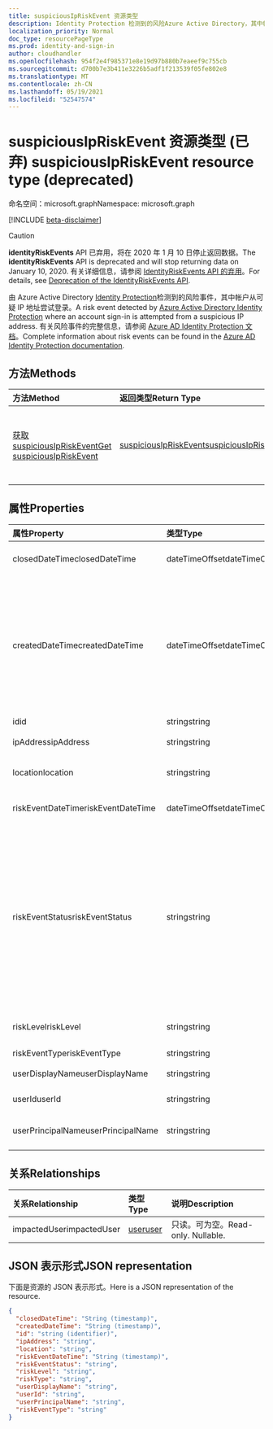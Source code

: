 ```yaml
---
title: suspiciousIpRiskEvent 资源类型
description: Identity Protection 检测到的风险Azure Active Directory，其中帐户从可疑 IP 地址尝试登录。 有关风险事件的完整信息，请参阅 Azure AD Identity Protection 文档。
localization_priority: Normal
doc_type: resourcePageType
ms.prod: identity-and-sign-in
author: cloudhandler
ms.openlocfilehash: 954f2e4f985371e8e19d97b880b7eaeef9c755cb
ms.sourcegitcommit: d700b7e3b411e3226b5adf1f213539f05fe802e8
ms.translationtype: MT
ms.contentlocale: zh-CN
ms.lasthandoff: 05/19/2021
ms.locfileid: "52547574"
---
```

# <a name="suspiciousipriskevent-resource-type-deprecated"></a><span data-ttu-id="68365-104">suspiciousIpRiskEvent 资源类型 (已弃) </span><span class="sxs-lookup"><span data-stu-id="68365-104">suspiciousIpRiskEvent resource type (deprecated)</span></span>

<span data-ttu-id="68365-105">命名空间：microsoft.graph</span><span class="sxs-lookup"><span data-stu-id="68365-105">Namespace: microsoft.graph</span></span>

[!INCLUDE [beta-disclaimer](../../includes/beta-disclaimer.md)]

>[!CAUTION]
><span data-ttu-id="68365-106">**identityRiskEvents** API 已弃用，将在 2020 年 1 月 10 日停止返回数据。</span><span class="sxs-lookup"><span data-stu-id="68365-106">The **identityRiskEvents** API is deprecated and will stop returning data on January 10, 2020.</span></span> <span data-ttu-id="68365-107">有关详细信息，请参阅 [IdentityRiskEvents API 的弃用](https://developer.microsoft.com/office/blogs/deprecatation-of-the-identityriskevents-api/)。</span><span class="sxs-lookup"><span data-stu-id="68365-107">For details, see [Deprecation of the IdentityRiskEvents API](https://developer.microsoft.com/office/blogs/deprecatation-of-the-identityriskevents-api/).</span></span>

<span data-ttu-id="68365-108">由 Azure Active Directory [Identity Protection](/azure/active-directory/identity-protection/overview-identity-protection)检测到的风险事件，其中帐户从可疑 IP 地址尝试登录。</span><span class="sxs-lookup"><span data-stu-id="68365-108">A risk event detected by [Azure Active Directory Identity Protection](/azure/active-directory/identity-protection/overview-identity-protection) where an account sign-in is attempted from a suspicious IP address.</span></span> <span data-ttu-id="68365-109">有关风险事件的完整信息，请参阅 [Azure AD Identity Protection 文档](/azure/active-directory/identity-protection/overview-identity-protection)。</span><span class="sxs-lookup"><span data-stu-id="68365-109">Complete information about risk events can be found in the [Azure AD Identity Protection documentation](/azure/active-directory/identity-protection/overview-identity-protection).</span></span>


## <a name="methods"></a><span data-ttu-id="68365-110">方法</span><span class="sxs-lookup"><span data-stu-id="68365-110">Methods</span></span>

| <span data-ttu-id="68365-111">方法</span><span class="sxs-lookup"><span data-stu-id="68365-111">Method</span></span>           | <span data-ttu-id="68365-112">返回类型</span><span class="sxs-lookup"><span data-stu-id="68365-112">Return Type</span></span>    |<span data-ttu-id="68365-113">说明</span><span class="sxs-lookup"><span data-stu-id="68365-113">Description</span></span>|
|:---------------|:--------|:----------|
|[<span data-ttu-id="68365-114">获取 suspiciousIpRiskEvent</span><span class="sxs-lookup"><span data-stu-id="68365-114">Get suspiciousIpRiskEvent</span></span>](../api/suspiciousipriskevent-get.md) | [<span data-ttu-id="68365-115">suspiciousIpRiskEvent</span><span class="sxs-lookup"><span data-stu-id="68365-115">suspiciousIpRiskEvent</span></span>](suspiciousipriskevent.md) |<span data-ttu-id="68365-116">读取 suspiciousIpRiskEvent 对象的属性和关系。</span><span class="sxs-lookup"><span data-stu-id="68365-116">Read properties and relationships of suspiciousIpRiskEvent object.</span></span>|

## <a name="properties"></a><span data-ttu-id="68365-117">属性</span><span class="sxs-lookup"><span data-stu-id="68365-117">Properties</span></span>
| <span data-ttu-id="68365-118">属性</span><span class="sxs-lookup"><span data-stu-id="68365-118">Property</span></span>     | <span data-ttu-id="68365-119">类型</span><span class="sxs-lookup"><span data-stu-id="68365-119">Type</span></span>   |<span data-ttu-id="68365-120">说明</span><span class="sxs-lookup"><span data-stu-id="68365-120">Description</span></span>|
|:---------------|:--------|:----------|
|<span data-ttu-id="68365-121">closedDateTime</span><span class="sxs-lookup"><span data-stu-id="68365-121">closedDateTime</span></span>|<span data-ttu-id="68365-122">dateTimeOffset</span><span class="sxs-lookup"><span data-stu-id="68365-122">dateTimeOffset</span></span>| <span data-ttu-id="68365-123">风险事件关闭的日期和时间</span><span class="sxs-lookup"><span data-stu-id="68365-123">The date and time that the risk event was closed</span></span>|
|<span data-ttu-id="68365-124">createdDateTime</span><span class="sxs-lookup"><span data-stu-id="68365-124">createdDateTime</span></span>|<span data-ttu-id="68365-125">dateTimeOffset</span><span class="sxs-lookup"><span data-stu-id="68365-125">dateTimeOffset</span></span>| <span data-ttu-id="68365-126">创建风险事件的日期和时间。</span><span class="sxs-lookup"><span data-stu-id="68365-126">The date and time that the risk event was created.</span></span> <span data-ttu-id="68365-127">这始终大于或等于风险事件本身的 datetime。</span><span class="sxs-lookup"><span data-stu-id="68365-127">This is always greater than or equal to the datetime of the risk event itself.</span></span> <span data-ttu-id="68365-128">这是在查询风险事件时用作筛选器的正确属性。</span><span class="sxs-lookup"><span data-stu-id="68365-128">This is the correct property to use as a filter when querying risk events.</span></span>|
|<span data-ttu-id="68365-129">id</span><span class="sxs-lookup"><span data-stu-id="68365-129">id</span></span>|<span data-ttu-id="68365-130">string</span><span class="sxs-lookup"><span data-stu-id="68365-130">string</span></span>| <span data-ttu-id="68365-131">只读</span><span class="sxs-lookup"><span data-stu-id="68365-131">Read-only</span></span>|
|<span data-ttu-id="68365-132">ipAddress</span><span class="sxs-lookup"><span data-stu-id="68365-132">ipAddress</span></span>|<span data-ttu-id="68365-133">string</span><span class="sxs-lookup"><span data-stu-id="68365-133">string</span></span>| <span data-ttu-id="68365-134">登录的 IP 地址</span><span class="sxs-lookup"><span data-stu-id="68365-134">The IP address of the sign-in</span></span>|
|<span data-ttu-id="68365-135">location</span><span class="sxs-lookup"><span data-stu-id="68365-135">location</span></span>|<span data-ttu-id="68365-136">string</span><span class="sxs-lookup"><span data-stu-id="68365-136">string</span></span>| <span data-ttu-id="68365-137">附加到登录 IP 地址的位置</span><span class="sxs-lookup"><span data-stu-id="68365-137">The location attached to the IP address of the sign-in</span></span>|
|<span data-ttu-id="68365-138">riskEventDateTime</span><span class="sxs-lookup"><span data-stu-id="68365-138">riskEventDateTime</span></span>|<span data-ttu-id="68365-139">dateTimeOffset</span><span class="sxs-lookup"><span data-stu-id="68365-139">dateTimeOffset</span></span>| <span data-ttu-id="68365-140">发生风险事件的日期和时间</span><span class="sxs-lookup"><span data-stu-id="68365-140">The date and time when the risk event occurred</span></span>|
|<span data-ttu-id="68365-141">riskEventStatus</span><span class="sxs-lookup"><span data-stu-id="68365-141">riskEventStatus</span></span>|<span data-ttu-id="68365-142">string</span><span class="sxs-lookup"><span data-stu-id="68365-142">string</span></span>| <span data-ttu-id="68365-143">可取值为：`active`、`remediated`、`dismissedAsFixed`、`dismissedAsFalsePositive`、`dismissedAsIgnore`、`loginBlocked`、`closedMfaAuto`、`closedMultipleReasons`。</span><span class="sxs-lookup"><span data-stu-id="68365-143">Possible values are: `active`, `remediated`, `dismissedAsFixed`, `dismissedAsFalsePositive`, `dismissedAsIgnore`, `loginBlocked`, `closedMfaAuto`, `closedMultipleReasons`.</span></span>|
|<span data-ttu-id="68365-144">riskLevel</span><span class="sxs-lookup"><span data-stu-id="68365-144">riskLevel</span></span>|<span data-ttu-id="68365-145">string</span><span class="sxs-lookup"><span data-stu-id="68365-145">string</span></span>| <span data-ttu-id="68365-146">可取值为：`low`、`medium`、`high`。</span><span class="sxs-lookup"><span data-stu-id="68365-146">Possible values are: `low`, `medium`, `high`.</span></span>|
|<span data-ttu-id="68365-147">riskEventType</span><span class="sxs-lookup"><span data-stu-id="68365-147">riskEventType</span></span>|<span data-ttu-id="68365-148">string</span><span class="sxs-lookup"><span data-stu-id="68365-148">string</span></span>| <span data-ttu-id="68365-149">风险类型</span><span class="sxs-lookup"><span data-stu-id="68365-149">The type of risk</span></span>|
|<span data-ttu-id="68365-150">userDisplayName</span><span class="sxs-lookup"><span data-stu-id="68365-150">userDisplayName</span></span>|<span data-ttu-id="68365-151">string</span><span class="sxs-lookup"><span data-stu-id="68365-151">string</span></span>| <span data-ttu-id="68365-152">处于风险中的用户的名称</span><span class="sxs-lookup"><span data-stu-id="68365-152">The name of the user at risk</span></span>|
|<span data-ttu-id="68365-153">userId</span><span class="sxs-lookup"><span data-stu-id="68365-153">userId</span></span>|<span data-ttu-id="68365-154">string</span><span class="sxs-lookup"><span data-stu-id="68365-154">string</span></span>| <span data-ttu-id="68365-155">处于风险中的用户的 ID</span><span class="sxs-lookup"><span data-stu-id="68365-155">The id of the user at risk</span></span>|
|<span data-ttu-id="68365-156">userPrincipalName</span><span class="sxs-lookup"><span data-stu-id="68365-156">userPrincipalName</span></span>|<span data-ttu-id="68365-157">string</span><span class="sxs-lookup"><span data-stu-id="68365-157">string</span></span>| <span data-ttu-id="68365-158">处于风险中的用户的用户主体名称</span><span class="sxs-lookup"><span data-stu-id="68365-158">The user principal name of the user at risk</span></span>|

## <a name="relationships"></a><span data-ttu-id="68365-159">关系</span><span class="sxs-lookup"><span data-stu-id="68365-159">Relationships</span></span>
| <span data-ttu-id="68365-160">关系</span><span class="sxs-lookup"><span data-stu-id="68365-160">Relationship</span></span> | <span data-ttu-id="68365-161">类型</span><span class="sxs-lookup"><span data-stu-id="68365-161">Type</span></span>   |<span data-ttu-id="68365-162">说明</span><span class="sxs-lookup"><span data-stu-id="68365-162">Description</span></span>|
|:---------------|:--------|:----------|
|<span data-ttu-id="68365-163">impactedUser</span><span class="sxs-lookup"><span data-stu-id="68365-163">impactedUser</span></span>|[<span data-ttu-id="68365-164">user</span><span class="sxs-lookup"><span data-stu-id="68365-164">user</span></span>](user.md)| <span data-ttu-id="68365-p105">只读。可为空。</span><span class="sxs-lookup"><span data-stu-id="68365-p105">Read-only. Nullable.</span></span>|

## <a name="json-representation"></a><span data-ttu-id="68365-167">JSON 表示形式</span><span class="sxs-lookup"><span data-stu-id="68365-167">JSON representation</span></span>

<span data-ttu-id="68365-168">下面是资源的 JSON 表示形式。</span><span class="sxs-lookup"><span data-stu-id="68365-168">Here is a JSON representation of the resource.</span></span>

<!-- {
  "blockType": "resource",
  "optionalProperties": [

  ],
  "keyProperty": "id",
  "@odata.type": "microsoft.graph.suspiciousIpRiskEvent"
}-->

```json
{
  "closedDateTime": "String (timestamp)",
  "createdDateTime": "String (timestamp)",
  "id": "string (identifier)",
  "ipAddress": "string",
  "location": "string",
  "riskEventDateTime": "String (timestamp)",
  "riskEventStatus": "string",
  "riskLevel": "string",
  "riskType": "string",
  "userDisplayName": "string",
  "userId": "string",
  "userPrincipalName": "string",
  "riskEventType": "string"
}

```

<!-- uuid: 8fcb5dbc-d5aa-4681-8e31-b001d5168d79
2015-10-25 14:57:30 UTC -->
<!--
{
  "type": "#page.annotation",
  "description": "suspiciousIpRiskEvent resource",
  "keywords": "",
  "section": "documentation",
  "tocPath": "",
  "suppressions": []
}
-->
